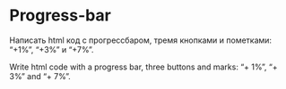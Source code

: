 # Progress-bar

Написать html код с прогрессбаром, тремя кнопками и пометками: “+1%”, “+3%” и “+7%”.

Write html code with a progress bar, three buttons and marks: “+ 1%”, “+ 3%” and “+ 7%”.
